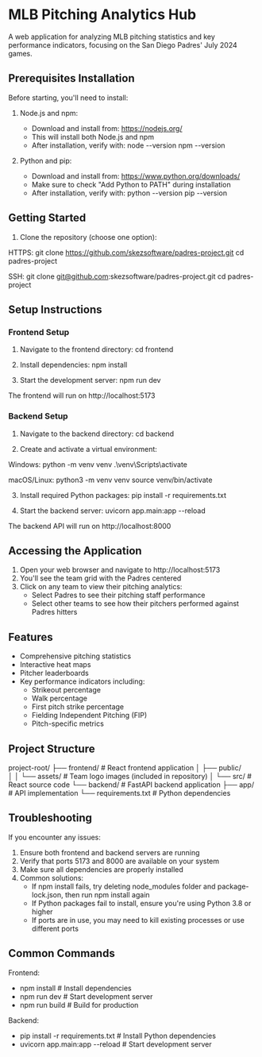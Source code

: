 # MLB Pitching Analytics Hub

A web application for analyzing MLB pitching statistics and key performance indicators, focusing on the San Diego Padres' July 2024 games.

## Prerequisites Installation

Before starting, you'll need to install:

1. Node.js and npm:
   - Download and install from: https://nodejs.org/
   - This will install both Node.js and npm
   - After installation, verify with:
     node --version
     npm --version

2. Python and pip:
   - Download and install from: https://www.python.org/downloads/
   - Make sure to check "Add Python to PATH" during installation
   - After installation, verify with:
     python --version
     pip --version

## Getting Started

1. Clone the repository (choose one option):

HTTPS:
git clone https://github.com/skezsoftware/padres-project.git
cd padres-project

SSH:
git clone git@github.com:skezsoftware/padres-project.git
cd padres-project


## Setup Instructions

### Frontend Setup

1. Navigate to the frontend directory:
cd frontend

2. Install dependencies:
npm install

3. Start the development server:
npm run dev

The frontend will run on http://localhost:5173

### Backend Setup

1. Navigate to the backend directory:
cd backend

2. Create and activate a virtual environment:

Windows:
python -m venv venv
.\venv\Scripts\activate

macOS/Linux:
python3 -m venv venv
source venv/bin/activate

3. Install required Python packages:
pip install -r requirements.txt

4. Start the backend server:
uvicorn app.main:app --reload

The backend API will run on http://localhost:8000

## Accessing the Application

1. Open your web browser and navigate to http://localhost:5173
2. You'll see the team grid with the Padres centered
3. Click on any team to view their pitching analytics:
   - Select Padres to see their pitching staff performance
   - Select other teams to see how their pitchers performed against Padres hitters

## Features
- Comprehensive pitching statistics
- Interactive heat maps
- Pitcher leaderboards
- Key performance indicators including:
  - Strikeout percentage
  - Walk percentage
  - First pitch strike percentage
  - Fielding Independent Pitching (FIP)
  - Pitch-specific metrics

## Project Structure

project-root/
├── frontend/          # React frontend application
│   ├── public/        
│   │   └── assets/    # Team logo images (included in repository)
│   └── src/           # React source code
└── backend/           # FastAPI backend application
    ├── app/           # API implementation
    └── requirements.txt # Python dependencies

## Troubleshooting

If you encounter any issues:

1. Ensure both frontend and backend servers are running
2. Verify that ports 5173 and 8000 are available on your system
3. Make sure all dependencies are properly installed
4. Common solutions:
   - If npm install fails, try deleting node_modules folder and package-lock.json, then run npm install again
   - If Python packages fail to install, ensure you're using Python 3.8 or higher
   - If ports are in use, you may need to kill existing processes or use different ports

## Common Commands

Frontend:
- npm install    # Install dependencies
- npm run dev    # Start development server
- npm run build  # Build for production

Backend:
- pip install -r requirements.txt  # Install Python dependencies
- uvicorn app.main:app --reload   # Start development server



